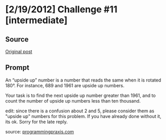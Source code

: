 # [2/19/2012] Challenge #11 [intermediate]

## Source

[Original post](https://old.reddit.com/r/dailyprogrammer/comments/pwox3/2192012_challenge_11_intermediate/)

## Prompt

An “upside up” number is a number that reads the same when it is rotated 180°. For instance, 689 and 1961 are upside up numbers.

Your task is to find the next upside up number greater than 1961, and to count the number of upside up numbers less than ten thousand.

edit: since there is a confusion about 2 and 5, please consider them as "upside up" numbers for this problem. If you have already done without it, its ok. Sorry for the late reply.



source: [programmingpraxis.com](http://www.google.co.in/url?sa=t&rct=j&q=upside%20up%E2%80%9D%20number&source=web&cd=2&ved=0CFEQFjAB&url=http%3A%2F%2Fprogrammingpraxis.com%2F2011%2F05%2F27%2Fupside-up%2F&ei=wrr2T56NMomzrAfX4pnNBg&usg=AFQjCNHVzzhJ9ACMpif6wMA5YTbnkOq_Gg)




